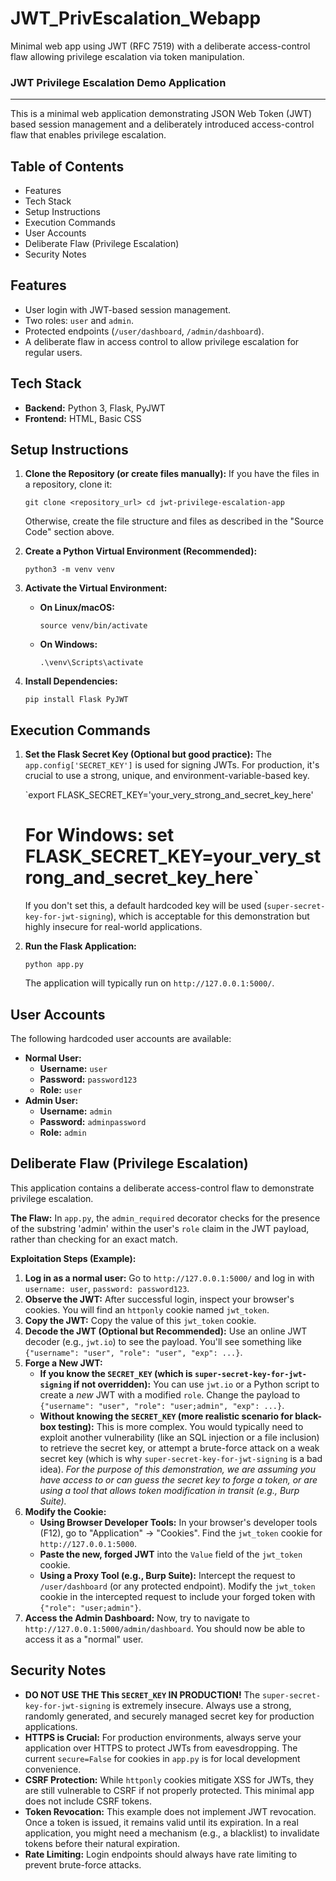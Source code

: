# JWT_PrivEscalation_Webapp
Minimal web app using JWT (RFC 7519) with a deliberate access-control flaw allowing privilege escalation via token manipulation.

### JWT Privilege Escalation Demo Application

---

This is a minimal web application demonstrating JSON Web Token (JWT) based session management and a deliberately introduced access-control flaw that enables privilege escalation.

## Table of Contents

- Features
- Tech Stack
- Setup Instructions
- Execution Commands
- User Accounts
- Deliberate Flaw (Privilege Escalation)
- Security Notes

## Features

- User login with JWT-based session management.
- Two roles: `user` and `admin`.
- Protected endpoints (`/user/dashboard`, `/admin/dashboard`).
- A deliberate flaw in access control to allow privilege escalation for regular users.

## Tech Stack

- **Backend:** Python 3, Flask, PyJWT
- **Frontend:** HTML, Basic CSS

## Setup Instructions

1. **Clone the Repository (or create files manually):**
If you have the files in a repository, clone it:
    
    `git clone <repository_url>
    cd jwt-privilege-escalation-app`
    
    Otherwise, create the file structure and files as described in the "Source Code" section above.
    
2. **Create a Python Virtual Environment (Recommended):**
    
    `python3 -m venv venv`
    
3. **Activate the Virtual Environment:**
    - **On Linux/macOS:**
        
        `source venv/bin/activate`
        
    - **On Windows:**
        
        `.\venv\Scripts\activate`
        
4. **Install Dependencies:**
    
    `pip install Flask PyJWT`
    

## Execution Commands

1. **Set the Flask Secret Key (Optional but good practice):**
The `app.config['SECRET_KEY']` is used for signing JWTs. For production, it's crucial to use a strong, unique, and environment-variable-based key.
    
    `export FLASK_SECRET_KEY='your_very_strong_and_secret_key_here'
    # For Windows: set FLASK_SECRET_KEY=your_very_strong_and_secret_key_here`
    
    If you don't set this, a default hardcoded key will be used (`super-secret-key-for-jwt-signing`), which is acceptable for this demonstration but highly insecure for real-world applications.
    
2. **Run the Flask Application:**
    
    `python app.py`
    
    The application will typically run on `http://127.0.0.1:5000/`.
    

## User Accounts

The following hardcoded user accounts are available:

- **Normal User:**
    - **Username:** `user`
    - **Password:** `password123`
    - **Role:** `user`
- **Admin User:**
    - **Username:** `admin`
    - **Password:** `adminpassword`
    - **Role:** `admin`

## Deliberate Flaw (Privilege Escalation)

This application contains a deliberate access-control flaw to demonstrate privilege escalation.

**The Flaw:**
In `app.py`, the `admin_required` decorator checks for the presence of the substring 'admin' within the user's `role` claim in the JWT payload, rather than checking for an exact match.

**Exploitation Steps (Example):**

1. **Log in as a normal user:** Go to `http://127.0.0.1:5000/` and log in with `username: user`, `password: password123`.
2. **Observe the JWT:** After successful login, inspect your browser's cookies. You will find an `httponly` cookie named `jwt_token`.
3. **Copy the JWT:** Copy the value of this `jwt_token` cookie.
4. **Decode the JWT (Optional but Recommended):** Use an online JWT decoder (e.g., `jwt.io`) to see the payload. You'll see something like `{"username": "user", "role": "user", "exp": ...}`.
5. **Forge a New JWT:**
    - **If you know the `SECRET_KEY` (which is `super-secret-key-for-jwt-signing` if not overridden):** You can use `jwt.io` or a Python script to create a *new* JWT with a modified `role`. Change the payload to `{"username": "user", "role": "user;admin", "exp": ...}`.
    - **Without knowing the `SECRET_KEY` (more realistic scenario for black-box testing):**
    This is more complex. You would typically need to exploit another vulnerability (like an SQL injection or a file inclusion) to retrieve the secret key, or attempt a brute-force attack on a weak secret key (which is why `super-secret-key-for-jwt-signing` is a bad idea). *For the purpose of this demonstration, we are assuming you have access to or can guess the secret key to forge a token, or are using a tool that allows token modification in transit (e.g., Burp Suite).*
6. **Modify the Cookie:**
    - **Using Browser Developer Tools:** In your browser's developer tools (F12), go to "Application" -> "Cookies". Find the `jwt_token` cookie for `http://127.0.0.1:5000`.
    - **Paste the new, forged JWT** into the `Value` field of the `jwt_token` cookie.
    - **Using a Proxy Tool (e.g., Burp Suite):** Intercept the request to `/user/dashboard` (or any protected endpoint). Modify the `jwt_token` cookie in the intercepted request to include your forged token with `{"role": "user;admin"}`.
7. **Access the Admin Dashboard:** Now, try to navigate to `http://127.0.0.1:5000/admin/dashboard`. You should now be able to access it as a "normal" user.

## Security Notes

- **DO NOT USE THE This `SECRET_KEY` IN PRODUCTION!** The `super-secret-key-for-jwt-signing` is extremely insecure. Always use a strong, randomly generated, and securely managed secret key for production applications.
- **HTTPS is Crucial:** For production environments, always serve your application over HTTPS to protect JWTs from eavesdropping. The current `secure=False` for cookies in `app.py` is for local development convenience.
- **CSRF Protection:** While `httponly` cookies mitigate XSS for JWTs, they are still vulnerable to CSRF if not properly protected. This minimal app does not include CSRF tokens.
- **Token Revocation:** This example does not implement JWT revocation. Once a token is issued, it remains valid until its expiration. In a real application, you might need a mechanism (e.g., a blacklist) to invalidate tokens before their natural expiration.
- **Rate Limiting:** Login endpoints should always have rate limiting to prevent brute-force attacks.
